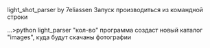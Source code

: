 light_shot_parser by 7eliassen
Запуск производиться из командной строки 

...>python light_parser "кол-во"
программа создаст новый каталог "images", куда будут скачаны фотографии
